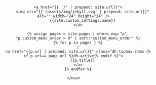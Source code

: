 <header id="app-site-header">
    <nav>

        <a href="{{ '/' | prepend: site.url}}">
            <img src="{{'/assets/img/jekyll.svg' | prepend: site.url}}" alt="" width="24" height="24" />
            {{site.custom_settings.name}}
        </a>

        {% assign pages = site.pages | where_exp:"p",
        "p.custom_menu_order > 0" | sort:"custom_menu_order" %}
        {% for p in pages } %}
        |
        <a href="{{p.url | prepend: site.url}}" class="dh-topnav-item {% if p.url== page.url %}dh-active{% endif %}">
            {{p.title}}
        </a>
        {% endfor %}

    </nav>
</header>

